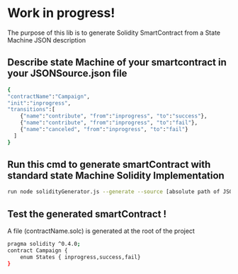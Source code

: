 
# Work in progress!
The purpose of this lib is to generate Solidity SmartContract from a State Machine JSON description

## Describe state Machine of your smartcontract in your JSONSource.json file
```sh
{
"contractName":"Campaign",
"init":"inprogress",
"transitions":[
    {"name":"contribute", "from":"inprogress", "to":"success"},
    {"name":"contribute", "from":"inprogress", "to":"fail"},
    {"name":"canceled", "from":"inprogress", "to":"fail"}
  ]
}
```

## Run this cmd to generate smartContract with standard state Machine Solidity Implementation
```sh
run node solidityGenerator.js --generate --source [absolute path of JSONSource.json]
```

## Test the generated smartContract !
A file (contractName.solc) is generated at the root of the project
```sh
pragma solidity ^0.4.0; 
contract Campaign {
    enum States { inprogress,success,fail}
}
```
